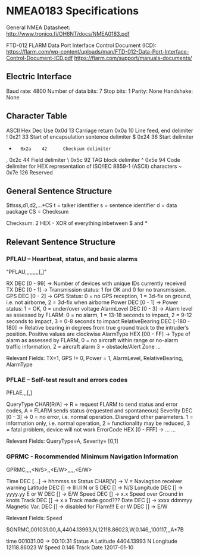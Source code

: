 # NMEA0183 Specifications

General NMEA Datasheet: 
http://www.tronico.fi/OH6NT/docs/NMEA0183.pdf

FTD-012 FLARM Data Port Interface Control Document (ICD):
https://flarm.com/wp-content/uploads/man/FTD-012-Data-Port-Interface-Control-Document-ICD.pdf
https://flarm.com/support/manuals-documents/

## Electric Interface
Baud rate:              4800
Number of data bits:    7
Stop  bits:             1
Parity:                 None
Handshake:              None

## Character Table 
ASCII 	Hex 	Dec 	Use
<CR> 	0x0d 	13      Carriage return
<LF> 	0x0a 	10      Line feed, end delimiter
!    	0x21 	33      Start of encapsulation sentence delimiter
$    	0x24 	36      Start delimiter
*    	0x2a 	42      Checksum delimiter
,    	0x2c 	44      Field delimiter
\    	0x5c 	92      TAG block delimiter
^    	0x5e 	94      Code delimiter for HEX representation of ISO/IEC 8859-1 (ASCII) characters
~    	0x7e 	126 	Reserved

## General Sentence Structure 
$ttsss,d1,d2,...*CS<CR><LF> 
t = talker identifier
s = sentence identifier
d = data package
CS = Checksum

Checksum: 2 HEX - XOR of everything inbetween $ and *


## Relevant Sentence Structure 
### PFLAU – Heartbeat, status, and basic alarms
"PFLAU,<RX>,<TX>,<GPS>,<Power>,<AlarmLevel>,<RelativeBearing>,<AlarmType>,<RelativeVertical>,<RelativeDistance>[,<ID>]"

RX              DEC [0 - 99]     -> Number  of  devices  with  unique  IDs  currently  received
TX              DEC [0 - 1]      -> Transmission status: 1 for OK and 0 for no transmission.
GPS             DEC [0 - 2]      -> GPS Status: 
                                    0 = no GPS reception,
                                    1 = 3d-fix on ground, i.e. not airborne,
                                    2 = 3d-fix when airborne 
Power           DEC [0 - 1]      -> Power status:
                                    1 = OK,
                                    0 = under/over voltage
AlarmLevel      DEC [0 - 3]      -> Alarm level as assessed by FLARM: 
                                    0 = no alarm, 
                                    1 = 13-18 seconds to impact, 
                                    2 = 9-12 seconds to impact, 
                                    3 = 0-8 seconds to impact
RelativeBearing DEC [-180 - 180] -> Relative bearing in degrees from true ground track to the 
                                    intruder’s  position. Positive  values  are  clockwise
AlarmType       HEX [00 - FF]    -> Type of alarm as assessed by FLARM, 
                                    0  =  no  aircraft  within  range  or  no-alarm  traffic information,
                                    2 = aircraft alarm
                                    3 = obstacle/Alert Zone
...

Relevant Fields:
    TX=1, GPS != 0, Power = 1, AlarmLevel, RelativeBearing, AlarmType

### PFLAE – Self-test result and errors codes
PFLAE,<QueryType>,<Severity>,<ErrorCode>[,<Message>] 

QueryType       CHAR[R/A]        -> R = request FLARM to send status and error codes, 
                                    A = FLARM sends status (requested and spontaneous)
Severity        DEC [0 - 3]      -> 0 = no error, i.e. normal operation. Disregard other 
                                        parameters. 
                                    1 = information only, i.e. normal operation,
                                    2 = functionality may be reduced,
                                    3 = fatal problem, device will not work 
ErrorCode       HEX [0 - FFF]    -> ...
...

Relevant Fields:
    QueryType=A, Severity= [0,1]

### GPRMC - Rocommended Minimum Navigation Information
GPRMC,<Time>,<Status>,<Latitude>,<N/S>,<Longitude>,<E/W>,<SpeedGND>,<Track>,<Date>,<Magnetic Variation>,<E/W>

Time            DEC [...]       -> hhmmss.ss
Status          CHAR[V]         -> V = Naviagtion receiver warning
Latitude        DEC []          -> llll.ll
N or S          DEC []          -> N/S
Longitude       DEC []          -> yyyy.yy
E or W          DEC []          -> E/W
Speed           DEC []          -> x.x Speed over Ground in knots
Track           DEC []          -> x.x Track made good???
Date            DEC []          -> xxxx ddmmyy
Magnetic  Var.  DEC []          -> disabled for Flarm!!!
E or  W         DEC []          -> E/W

Relevant Fields:
    Speed

$GNRMC,001031.00,A,4404.13993,N,12118.86023,W,0.146,,100117,,,A*7B

time            001031.00 -> 00:10:31
Status          A
Latitude        4404.13993 N
Longitude       12118.86023 W
Speed           0.146
Track
Date            12017-01-10
